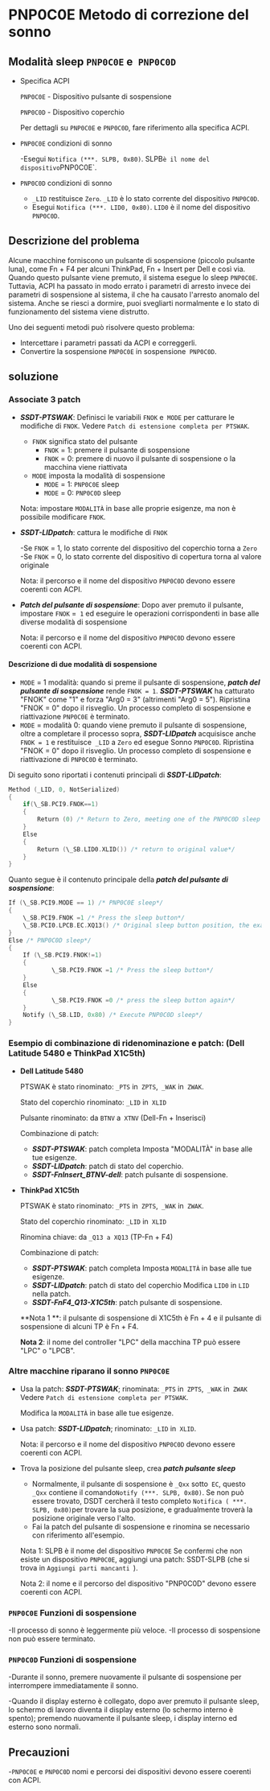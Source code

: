 # PNP0C0E Metodo di correzione del sonno

## Modalità sleep `PNP0C0E` e` PNP0C0D`

- Specifica ACPI

  `PNP0C0E` - Dispositivo pulsante di sospensione

  `PNP0C0D` - Dispositivo coperchio

  Per dettagli su `PNP0C0E` e `PNP0C0D`, fare riferimento alla specifica ACPI.

- `PNP0C0E` condizioni di sonno

  -Esegui `Notifica (***. SLPB, 0x80)`. SLPB` è il nome del dispositivo `PNP0C0E`.
  
- `PNP0C0D` condizioni di sonno

  - `_LID` restituisce `Zero`. `_LID` è lo stato corrente del dispositivo `PNP0C0D`.
  - Esegui `Notifica (***. LID0, 0x80)`. `LID0` è il nome del dispositivo `PNP0C0D`.

## Descrizione del problema

Alcune macchine forniscono un pulsante di sospensione (piccolo pulsante luna), come Fn + F4 per alcuni ThinkPad, Fn + Insert per Dell e così via. Quando questo pulsante viene premuto, il sistema esegue lo sleep `PNP0C0E`. Tuttavia, ACPI ha passato in modo errato i parametri di arresto invece dei parametri di sospensione al sistema, il che ha causato l'arresto anomalo del sistema. Anche se riesci a dormire, puoi svegliarti normalmente e lo stato di funzionamento del sistema viene distrutto.

Uno dei seguenti metodi può risolvere questo problema:

- Intercettare i parametri passati da ACPI e correggerli.
- Convertire la sospensione `PNP0C0E` in sospensione` PNP0C0D`.

## soluzione

### Associate 3 patch

- ***SSDT-PTSWAK***: Definisci le variabili `FNOK` e` MODE` per catturare le modifiche di `FNOK`. Vedere `Patch di estensione completa per PTSWAK`.

  - `FNOK` significa stato del pulsante
     - `FNOK` = 1: premere il pulsante di sospensione
    - `FNOK` = 0: premere di nuovo il pulsante di sospensione o la macchina viene riattivata
  - `MODE` imposta la modalità di sospensione
    - `MODE` = 1: `PNP0C0E` sleep
    - `MODE` = 0: `PNP0C0D` sleep

  Nota: impostare `MODALITÀ` in base alle proprie esigenze, ma non è possibile modificare `FNOK`.

- ***SSDT-LIDpatch***: cattura le modifiche di `FNOK`

  -Se `FNOK` = 1, lo stato corrente del dispositivo del coperchio torna a `Zero`
  -Se `FNOK` = 0, lo stato corrente del dispositivo di copertura torna al valore originale

  Nota: il percorso e il nome del dispositivo `PNP0C0D` devono essere coerenti con ACPI.

- ***Patch del pulsante di sospensione***: Dopo aver premuto il pulsante, impostare `FNOK` =` 1` ed eseguire le operazioni corrispondenti in base alle diverse modalità di sospensione

  Nota: il percorso e il nome del dispositivo `PNP0C0D` devono essere coerenti con ACPI.

#### Descrizione di due modalità di sospensione

- `MODE` = 1 modalità: quando si preme il pulsante di sospensione, ***patch del pulsante di sospensione*** rende `FNOK = 1`. ***SSDT-PTSWAK*** ha catturato "FNOK" come "1" e forza "Arg0 = 3" (altrimenti "Arg0 = 5"). Ripristina "FNOK = 0" dopo il risveglio. Un processo completo di sospensione e riattivazione `PNP0C0E` è terminato.
- `MODE` = modalità 0: quando viene premuto il pulsante di sospensione, oltre a completare il processo sopra, ***SSDT-LIDpatch*** acquisisce anche `FNOK = 1` e restituisce` _LID` a `Zero` ed esegue Sonno `PNP0C0D`. Ripristina "FNOK = 0" dopo il risveglio. Un processo completo di sospensione e riattivazione di `PNP0C0D` è terminato.

Di seguito sono riportati i contenuti principali di ***SSDT-LIDpatch***:

```Swift
Method (_LID, 0, NotSerialized)
{
    if(\_SB.PCI9.FNOK==1)
    {
        Return (0) /* Return to Zero, meeting one of the PNP0C0D sleep conditions*/
    }
    Else
    {
        Return (\_SB.LID0.XLID()) /* return to original value*/
    }
}
```


Quanto segue è il contenuto principale della ***patch del pulsante di sospensione***:

```Swift
If (\_SB.PCI9.MODE == 1) /* PNP0C0E sleep*/
{
    \_SB.PCI9.FNOK =1 /* Press the sleep button*/
    \_SB.PCI0.LPCB.EC.XQ13() /* Original sleep button position, the example is TP machine*/
}
Else /* PNP0C0D sleep*/
{
    If (\_SB.PCI9.FNOK!=1)
    {
            \_SB.PCI9.FNOK =1 /* Press the sleep button*/
    }
    Else
    {
            \_SB.PCI9.FNOK =0 /* press the sleep button again*/
    }
    Notify (\_SB.LID, 0x80) /* Execute PNP0C0D sleep*/
}
```

### Esempio di combinazione di ridenominazione e patch: (Dell Latitude 5480 e ThinkPad X1C5th)

- **Dell Latitude 5480**

  PTSWAK è stato rinominato: `_PTS` in` ZPTS`,` _WAK` in` ZWAK`.

  Stato del coperchio rinominato: `_LID` in` XLID`

  Pulsante rinominato: da `BTNV` a` XTNV` (Dell-Fn + Inserisci)

  Combinazione di patch:

  - ***SSDT-PTSWAK***: patch completa Imposta "MODALITÀ" in base alle tue esigenze.
  - ***SSDT-LIDpatch***: patch di stato del coperchio.
  - ***SSDT-FnInsert_BTNV-dell***: patch pulsante di sospensione.

- **ThinkPad X1C5th**

  PTSWAK è stato rinominato: `_PTS` in` ZPTS`,` _WAK` in` ZWAK`.

  Stato del coperchio rinominato: `_LID` in` XLID`

  Rinomina chiave: da `_Q13 a XQ13` (TP-Fn + F4)
  
  Combinazione di patch:
  
  - ***SSDT-PTSWAK***: patch completa Imposta `MODALITÀ` in base alle tue esigenze.
  - ***SSDT-LIDpatch***: patch di stato del coperchio Modifica `LID0` in `LID` nella patch.
  - ***SSDT-FnF4_Q13-X1C5th***: patch pulsante di sospensione.
  
  **Nota 1 **: il pulsante di sospensione di X1C5th è Fn + 4 e il pulsante di sospensione di alcuni TP è Fn + F4.
  
  **Nota 2**: il nome del controller "LPC" della macchina TP può essere "LPC" o "LPCB".

### Altre macchine riparano il sonno `PNP0C0E`

- Usa la patch: ***SSDT-PTSWAK***; rinominata: `_PTS` in` ZPTS`,` _WAK` in` ZWAK` Vedere `Patch di estensione completa per PTSWAK`.

  Modifica la `MODALITÀ` in base alle tue esigenze.

- Usa patch: ***SSDT-LIDpatch***; rinominato: `_LID` in` XLID`.

  Nota: il percorso e il nome del dispositivo `PNP0C0D` devono essere coerenti con ACPI.

- Trova la posizione del pulsante sleep, crea ***patch pulsante sleep***

  - Normalmente, il pulsante di sospensione è `_Qxx` sotto` EC`, questo` _Qxx` contiene il comando` Notify (***. SLPB, 0x80) `. Se non può essere trovato, DSDT cercherà il testo completo `Notifica ( ***. SLPB, 0x80)`per trovare la sua posizione, e gradualmente troverà la posizione originale verso l'alto.
  - Fai la patch del pulsante di sospensione e rinomina se necessario con riferimento all'esempio.

  Nota 1: SLPB è il nome del dispositivo `PNP0C0E` Se confermi che non esiste un dispositivo `PNP0C0E`, aggiungi una patch: SSDT-SLPB (che si trova in `Aggiungi parti mancanti `).

  Nota 2: il nome e il percorso del dispositivo "PNP0C0D" devono essere coerenti con ACPI.

### `PNP0C0E` Funzioni di sospensione

-Il processo di sonno è leggermente più veloce.
-Il processo di sospensione non può essere terminato.

### `PNP0C0D` Funzioni di sospensione

-Durante il sonno, premere nuovamente il pulsante di sospensione per interrompere immediatamente il sonno.

-Quando il display esterno è collegato, dopo aver premuto il pulsante sleep, lo schermo di lavoro diventa il display esterno (lo schermo interno è spento); premendo nuovamente il pulsante sleep, i display interno ed esterno sono normali.

## Precauzioni

-`PNP0C0E` e `PNP0C0D` nomi e percorsi dei dispositivi devono essere coerenti con ACPI.
